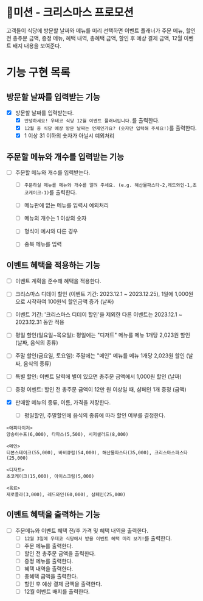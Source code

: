 # 🚀미션 - 크리스마스 프로모션

고객들이 식당에 방문할 날짜와 메뉴를 미리 선택하면 이벤트 플래너가 
주문 메뉴, 할인 전 총주문 금액, 증정 메뉴, 혜택 내역, 총혜택 금액, 할인 후 예상 결제 금액, 12월 이벤트 배지 내용을 보여준다.

# 기능 구현 목록

## 방문할 날짜를 입력받는 기능

- [x] 방문할 날짜를 입력받는다.
  - [x] `안녕하세요! 우테코 식당 12월 이벤트 플래너입니다.`를 출력한다.
  - [x] `12월 중 식당 예상 방문 날짜는 언제인가요? (숫자만 입력해 주세요!)`를 출력한다. 
  - [x] 1 이상 31 이하의 숫자가 아닐시 예외처리

## 주문할 메뉴와 개수를 입력받는 기능

- [ ] 주문할 메뉴와 개수를 입력받는다.
  - [ ] `주문하실 메뉴를 메뉴와 개수를 알려 주세요. (e.g. 해산물파스타-2,레드와인-1,초코케이크-1)`를 출력한다.
  - [ ] 메뉴판에 없는 메뉴를 입력시 예외처리
  - [ ] 메뉴의 개수는 1 이상의 숫자
  - [ ] 형식이 예시와 다른 경우
  - [ ] 중복 메뉴를 입력


## 이벤트 혜택을 적용하는 기능

- [ ] 이벤트 계획을 준수해 혜택을 적용한다.
- [ ] 크리스마스 디데이 할인 (이벤트 기간: 2023.12.1 ~ 2023.12.25), 1일에 1,000원으로 시작하여 100원씩 할인금액 증가 (날짜)
- [ ] 이벤트 기간: '크리스마스 디데이 할인'을 제외한 다른 이벤트는 2023.12.1 ~ 2023.12.31 동안 적용
- [ ] 평일 할인(일요일~목요일): 평일에는 "디저트" 메뉴를 메뉴 1개당 2,023원 할인 (날짜, 음식의 종류)
- [ ] 주말 할인(금요일, 토요일): 주말에는 "메인" 메뉴를 메뉴 1개당 2,023원 할인 (날짜, 음식의 종류)
- [ ] 특별 할인: 이벤트 달력에 별이 있으면 총주문 금액에서 1,000원 할인 (날짜)
- [ ] 증정 이벤트: 할인 전 총주문 금액이 12만 원 이상일 때, 샴페인 1개 증정 (금액)

- [x] 판매할 메뉴의 종류, 이름, 가격을 저장한다.
  - [ ] 평일할인, 주말할인에 음식의 종류에 따라 할인 여부를 결정한다.
```
<애피타이저>
양송이수프(6,000), 타파스(5,500), 시저샐러드(8,000)

<메인>
티본스테이크(55,000), 바비큐립(54,000), 해산물파스타(35,000), 크리스마스파스타(25,000)

<디저트>
초코케이크(15,000), 아이스크림(5,000)

<음료>
제로콜라(3,000), 레드와인(60,000), 샴페인(25,000)
```

## 이벤트 혜택을 출력하는 기능

- [ ] 주문메뉴와 이벤트 혜택 전/후 가격 및 혜택 내역을 출력한다.
  - [ ] `12월 3일에 우테코 식당에서 받을 이벤트 혜택 미리 보기!`를 출력한다.
  - [ ] 주문 메뉴를 출력한다.
  - [ ] 할인 전 총주문 금액을 출력한다.
  - [ ] 증정 메뉴를 출력한다.
  - [ ] 혜택 내역을 출력한다.
  - [ ] 총혜택 금액을 출력한다.
  - [ ] 할인 후 예상 결제 금액을 출력한다.
  - [ ] 12월 이벤트 배지를 출력한다.
